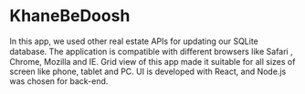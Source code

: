 # KhaneBeDoosh
 In this app, we used other real estate APIs for updating our SQLite database.
 The application is compatible with diﬀerent browsers like Safari , Chrome, Mozilla and IE.
 Grid view of this app made it suitable for all sizes of screen like phone, tablet and PC. UI is developed with React, and Node.js was 
 chosen for back-end.

